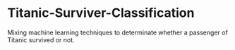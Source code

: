 # Titanic-Surviver-Classification
Mixing machine learning techniques to determinate whether a passenger of Titanic survived or not.
